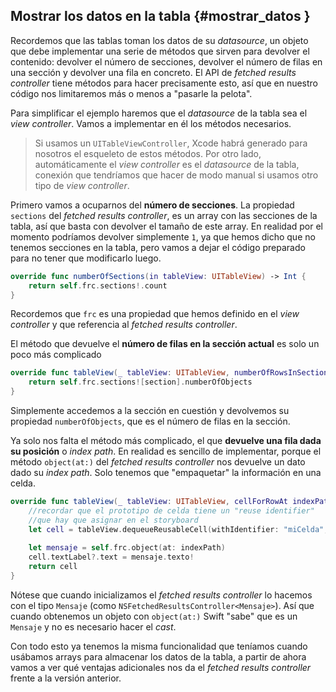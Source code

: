 
## Mostrar los datos en la tabla {#mostrar_datos }

Recordemos que las tablas toman los datos de su *datasource*, un objeto que debe implementar una serie de métodos que sirven para devolver el contenido: devolver el número de secciones, devolver el número de filas en una sección y devolver una fila en concreto. El API de *fetched results controller* tiene métodos para hacer precisamente esto, así que en nuestro código nos limitaremos más o menos a "pasarle la pelota".

Para simplificar el ejemplo haremos que el *datasource* de la tabla sea el *view controller*. Vamos a implementar en él los métodos necesarios.

> Si usamos un `UITableViewController`, Xcode habrá generado para nosotros el esqueleto de estos métodos. Por otro lado, automáticamente el *view controller* es el *datasource* de la tabla, conexión que tendríamos que hacer de modo manual si usamos otro tipo de *view controller*.

Primero vamos a ocuparnos del **número de secciones**. La propiedad `sections` del *fetched results controller*, es un array con las secciones de la tabla, así que basta con devolver el tamaño de este array. En realidad por el momento podríamos devolver simplemente `1`, ya que hemos dicho que no tenemos secciones en la tabla, pero vamos a dejar el código preparado para no tener que modificarlo luego.

```swift
override func numberOfSections(in tableView: UITableView) -> Int {
    return self.frc.sections!.count
}
```

Recordemos que `frc` es una propiedad que hemos definido en el *view controller* y que referencia al *fetched results controller*.

El método que devuelve el **número de filas en la sección actual** es solo un poco más complicado

```swift
override func tableView(_ tableView: UITableView, numberOfRowsInSection section: Int) -> Int {
    return self.frc.sections![section].numberOfObjects
}
```

Simplemente accedemos a la sección en cuestión y devolvemos su propiedad `numberOfObjects`, que es el número de filas en la sección.

Ya solo nos falta el método más complicado, el que **devuelve una fila dada su posición** o *index path*. En realidad es sencillo de implementar, porque el método `object(at:)` del *fetched results controller* nos devuelve un dato dado su *index path*. Solo tenemos que "empaquetar" la información en una celda.

```swift
override func tableView(_ tableView: UITableView, cellForRowAt indexPath: IndexPath) -> UITableViewCell {
    //recordar que el prototipo de celda tiene un "reuse identifier"
    //que hay que asignar en el storyboard
    let cell = tableView.dequeueReusableCell(withIdentifier: "miCelda", for: indexPath)
    
    let mensaje = self.frc.object(at: indexPath)
    cell.textLabel?.text = mensaje.texto!
    return cell
}
```

Nótese que cuando inicializamos el *fetched results controller* lo hacemos con el tipo `Mensaje` (como `NSFetchedResultsController<Mensaje>`). Así que cuando obtenemos un objeto con `object(at:)` Swift "sabe" que es un `Mensaje` y no es necesario hacer el *cast*.

Con todo esto ya tenemos la misma funcionalidad que teníamos cuando usábamos arrays para almacenar los datos de la tabla, a partir de ahora vamos a ver qué ventajas adicionales nos da el *fetched results controller* frente a la versión anterior.
